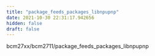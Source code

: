 ```yaml
---
title: "package_feeds_packages_libnpupnp"
date: 2021-10-30 22:31:17.942656
hidden: false
draft: false
---
```


bcm27xx/bcm2711/package_feeds_packages_libnpupnp

